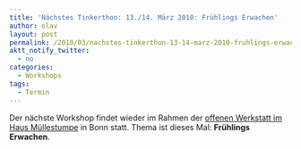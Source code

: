 ```yaml
---
title: 'Nächstes Tinkerthon: 13./14. März 2010: Frühlings Erwachen'
author: olav
layout: post
permalink: /2010/03/nachstes-tinkerthon-13-14-marz-2010-fruhlings-erwachen/
aktt_notify_twitter:
  - no
categories:
  - Workshops
tags:
  - Termin
---
```

Der nächste Workshop findet wieder im Rahmen der [offenen Werkstatt im Haus Müllestumpe][1] in Bonn statt. Thema ist dieses Mal: **Frühlings Erwachen**.

 [1]: http://muellestumpe.de/index.php/de/component/content/article/40-aktuelles/98-offene-werkstatt.html